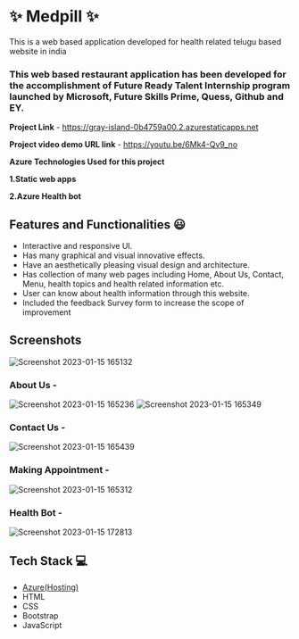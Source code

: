 # ✨ Medpill  ✨

This is a web based application developed for health related telugu based website in india

### This web based restaurant application has been developed for the accomplishment of Future Ready Talent Internship program launched by Microsoft, Future Skills Prime, Quess, Github and EY.


**Project Link** - https://gray-island-0b4759a00.2.azurestaticapps.net

**Project video demo URL link** - https://youtu.be/6Mk4-Qv9_no 

**Azure Technologies Used for this project**

**1.Static web apps**

**2.Azure Health bot**

## Features and Functionalities 😃

- Interactive and responsive UI.
- Has many graphical and visual innovative effects.
- Have an aesthetically pleasing visual design and architecture.
- Has collection of many web pages including Home, About Us, Contact, Menu, health topics and health related information etc.
- User can know about health information through this website.
- Included the feedback Survey form to increase the scope of improvement 

## Screenshots
![Screenshot 2023-01-15 165132](https://user-images.githubusercontent.com/111224807/212539298-93e955fd-ce3e-4ee0-9fc5-7fdbcef2de5c.jpg)

 

   

### About Us -



![Screenshot 2023-01-15 165236](https://user-images.githubusercontent.com/111224807/212539317-08e5d364-b682-45eb-9ba6-4de12876673b.jpg)
![Screenshot 2023-01-15 165349](https://user-images.githubusercontent.com/111224807/212539336-7326ca09-aa21-4fe4-8a78-51e64c8cd7c4.jpg)
### Contact Us -
![Screenshot 2023-01-15 165439](https://user-images.githubusercontent.com/111224807/212539345-87f1bdde-2828-454b-a2d7-f520fa3db28a.jpg)

### Making Appointment -
![Screenshot 2023-01-15 165312](https://user-images.githubusercontent.com/111224807/212539327-455b4c7f-88f3-4dcd-9c43-138b4c72d563.jpg)
### Health Bot -
![Screenshot 2023-01-15 172813](https://user-images.githubusercontent.com/111224807/212539352-cb611cf2-46ae-4edd-982f-ea94ad098fe8.jpg)




## Tech Stack 💻

- [Azure(Hosting)](https://azure.microsoft.com/en-in/features/azure-portal/)
- HTML
- CSS
- Bootstrap
- JavaScript
